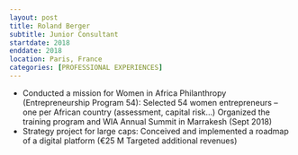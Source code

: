 ```yaml
---
layout: post
title: Roland Berger
subtitle: Junior Consultant
startdate: 2018
enddate: 2018
location: Paris, France
categories: [PROFESSIONAL EXPERIENCES]
---
```

- Conducted a mission for Women in Africa Philanthropy (Entrepreneurship Program 54): Selected 54 women entrepreneurs – one per African country (assessment, capital risk...) Organized the training program and WIA Annual Summit in Marrakesh (Sept 2018)
- Strategy project for large caps:
Conceived and implemented a roadmap of a digital platform (€25 M Targeted additional revenues)